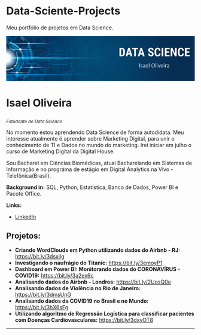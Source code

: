 # Data-Sciente-Projects
Meu portfólio de projetos em Data Science.

<p align="center">
  <img src="https://raw.githubusercontent.com/IsaelOliveira/Data-Sciente-Projects/master/banner.png" >
</p>

# Isael Oliveira
<sub>*Estudante de Data Science*</sub>

No momento estou aprendendo Data Science de forma autodidata. Meu interesse atualmente é aprender sobre Marketing Digital, para unir o conhecimento de TI e Dados no mundo do marketing. Irei iniciar em julho o curso de Marketing Digital da Digital House.

Sou Bacharel em Ciências Biomédicas, atual Bacharelando em Sistemas de Informação e no programa de estágio em Digital Analytics na Vivo - Telefônica(Brasil).

**Background in:** SQL, Python, Estatística, Banco de Dados, Power BI e Pacote Office.

**Links:**

* [LinkedIn](https://www.linkedin.com/in/isael-oliveira-6a7090136/)

## Projetos:

* **Criando WordClouds em Python utilizando dados do Airbnb - RJ:** https://bit.ly/3dsxilg
* **Investigando o naufrágio do Titanic:** https://bit.ly/3emoyP1
* **Dashboard em Power BI: Monitorando dados do CORONAVÍRUS - COVID19:** https://bit.ly/3a2ex6c
* **Analisando dados do Airbnb - Londres:** https://bit.ly/2UosQ0e
* **Analisando dados de Violência no Rio de Janeiro:** https://bit.ly/3dmsUnG
* **Analisando dados da COVID19 no Brasil e no Mundo:** https://bit.ly/3hX6sFg
* **Utilizando algoritmo de Regressão Logística para classificar pacientes com Doenças Cardiovasculares:** https://bit.ly/3dxyOT8
---
